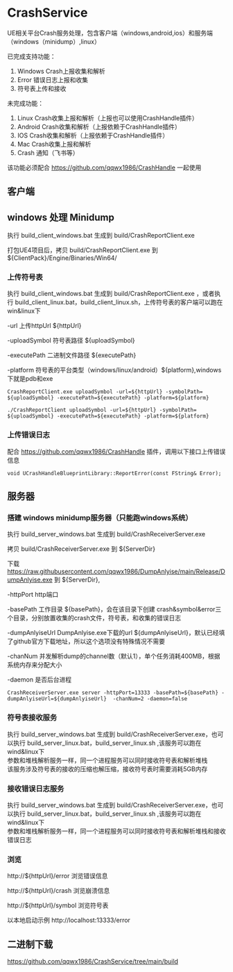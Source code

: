 # CrashService

UE相关平台Crash服务处理，包含客户端（windows,android,ios）和服务端（windows（minidump）,linux）

已完成支持功能：<br>
1) Windows Crash上报收集和解析
2) Error 错误日志上报和收集
3) 符号表上传和接收

未完成功能：<br>
1) Linux Crash收集上报和解析（上报也可以使用CrashHandle插件）
2) Android Crash收集和解析（上报依赖于CrashHandle插件）
3) IOS Crash收集和解析（上报依赖于CrashHandle插件）
4) Mac Crash收集上报和解析
5) Crash 通知（飞书等）

该功能必须配合 https://github.com/qqwx1986/CrashHandle 一起使用
## 客户端
## windows 处理 Minidump

执行 build_client_windows.bat 生成到 build/CrashReportClient.exe <br>

打包UE4项目后，拷贝 build/CrashReportClient.exe 到 ${ClientPack}/Engine/Binaries/Win64/

### 上传符号表
执行 build_client_windows.bat 生成到 build/CrashReportClient.exe ，或者执行 build_client_linux.bat，build_client_linux.sh，上传符号表的客户端可以跑在win&linux下

-url 上传httpUrl ${httpUrl}

-uploadSymbol 符号表路径 ${uploadSymbol}

-executePath 二进制文件路径 ${executePath}

-platform 符号表的平台类型（windows/linux/android）${platform},windows下就是pdb和exe
```azure
CrashReportClient.exe uploadSymbol -url=${httpUrl} -symbolPath= ${uploadSymbol} -executePath=${executePath} -platform=${platform}
    
./CrashReportClient uploadSymbol -url=${httpUrl} -symbolPath= ${uploadSymbol} -executePath=${executePath} -platform=${platform}
```
### 上传错误日志
配合  https://github.com/qqwx1986/CrashHandle 插件，调用以下接口上传错误信息
```azure
void UCrashHandleBlueprintLibrary::ReportError(const FString& Error);
```

## 服务器
### 搭建 windows minidump服务器（只能跑windows系统）
 
执行 build_server_windows.bat 生成到 build/CrashReceiverServer.exe <br>

拷贝 build/CrashReceiverServer.exe 到 ${ServerDir}

下载 https://raw.githubusercontent.com/qqwx1986/DumpAnlyise/main/Release/DumpAnlyise.exe 到 ${ServerDir},

-httpPort http端口 

-basePath 工作目录 ${basePath}，会在该目录下创建 crash&symbol&error三个目录，分别放置收集的crash文件，符号表，和收集的错误日志

-dumpAnlyiseUrl DumpAnlyise.exe下载的url ${dumpAnlyiseUrl}，默认已经填了github官方下载地址，所以这个选项没有特殊情况不需要

-chanNum 并发解析dump的channel数（默认1），单个任务消耗400MB，根据系统内存来分配大小

-daemon 是否后台进程

```azure
CrashReceiverServer.exe server -httpPort=13333 -basePath=${basePath} -dumpAnlyiseUrl=${dumpAnlyiseUrl}  -chanNum=2 -daemon=false
```
### 符号表接收服务
执行 build_server_windows.bat 生成到 build/CrashReceiverServer.exe，也可以执行 build_server_linux.bat，build_server_linux.sh ,该服务可以跑在wind&linux下<br>
参数和堆栈解析服务一样，同一个进程服务可以同时接收符号表和解析堆栈<br>
该服务涉及符号表的接收的压缩也解压缩，接收符号表时需要消耗5GB内存

### 接收错误日志服务
执行 build_server_windows.bat 生成到 build/CrashReceiverServer.exe，也可以执行 build_server_linux.bat，build_server_linux.sh ,该服务可以跑在wind&linux下<br>
参数和堆栈解析服务一样，同一个进程服务可以同时接收符号表和解析堆栈和接收错误日志


### 浏览
http://${httpUrl}/error 浏览错误信息

http://${httpUrl}/crash 浏览崩溃信息

http://${httpUrl}/symbol 浏览符号表

以本地启动示例 http://localhost:13333/error

## 二进制下载
https://github.com/qqwx1986/CrashService/tree/main/build
